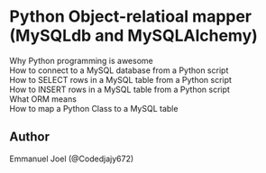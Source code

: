 # Python Object-relatioal mapper (MySQLdb and MySQLAlchemy)
Why Python programming is awesome  
How to connect to a MySQL database from a Python script  
How to SELECT rows in a MySQL table from a Python script  
How to INSERT rows in a MySQL table from a Python script  
What ORM means  
How to map a Python Class to a MySQL table

## Author
Emmanuel Joel (@Codedjajy672)

